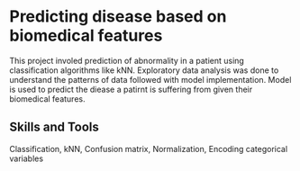 # Predicting disease based on biomedical features

This project involed prediction of abnormality in a patient using classification algorithms like kNN. Exploratory data analysis was done to understand the patterns of data followed with model implementation. Model is used to predict the diease a patirnt is suffering from given their biomedical features.

## Skills and Tools

Classification, kNN, Confusion matrix, Normalization, Encoding categorical variables
